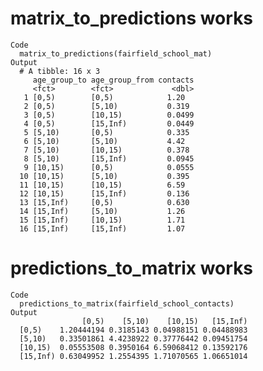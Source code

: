 # matrix_to_predictions works

    Code
      matrix_to_predictions(fairfield_school_mat)
    Output
      # A tibble: 16 x 3
         age_group_to age_group_from contacts
         <fct>        <fct>             <dbl>
       1 [0,5)        [0,5)            1.20  
       2 [0,5)        [5,10)           0.319 
       3 [0,5)        [10,15)          0.0499
       4 [0,5)        [15,Inf)         0.0449
       5 [5,10)       [0,5)            0.335 
       6 [5,10)       [5,10)           4.42  
       7 [5,10)       [10,15)          0.378 
       8 [5,10)       [15,Inf)         0.0945
       9 [10,15)      [0,5)            0.0555
      10 [10,15)      [5,10)           0.395 
      11 [10,15)      [10,15)          6.59  
      12 [10,15)      [15,Inf)         0.136 
      13 [15,Inf)     [0,5)            0.630 
      14 [15,Inf)     [5,10)           1.26  
      15 [15,Inf)     [10,15)          1.71  
      16 [15,Inf)     [15,Inf)         1.07  

# predictions_to_matrix works

    Code
      predictions_to_matrix(fairfield_school_contacts)
    Output
                    [0,5)    [5,10)    [10,15)   [15,Inf)
      [0,5)    1.20444194 0.3185143 0.04988151 0.04488983
      [5,10)   0.33501861 4.4238922 0.37776442 0.09451754
      [10,15)  0.05553508 0.3950164 6.59068412 0.13592176
      [15,Inf) 0.63049952 1.2554395 1.71070565 1.06651014

